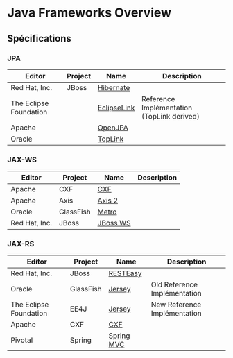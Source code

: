 # Java Frameworks Overview

## Spécifications

### JPA

| Editor | Project | Name | Description |
|---------|--------|-----|-------------|
| Red Hat, Inc. | JBoss | [Hibernate](http://hibernate.org/) | |
| The Eclipse Foundation | | [EclipseLink](http://www.eclipse.org/eclipselink/) | Reference Implémentation (TopLink derived) |
| Apache | | [OpenJPA](http://openjpa.apache.org/) | |
| Oracle | | [TopLink](http://www.oracle.com/technetwork/middleware/toplink/overview/index-089172.html) | |

### JAX-WS

| Editor | Project | Name | Description |
|---------|--------|-----|-------------|
| Apache | CXF | [CXF](http://cxf.apache.org/) | |
| Apache | Axis | [Axis 2](https://axis.apache.org/axis2/java/core/) | |
| Oracle | GlassFish | [Metro](https://javaee.github.io/metro/)| |
| Red Hat, Inc. | JBoss | [JBoss WS](http://jbossws.jboss.org/) | |

### JAX-RS

| Editor | Project | Name | Description |
|---------|--------|-----|-------------|
| Red Hat, Inc. | JBoss | [RESTEasy](http://resteasy.jboss.org/) | |
| Oracle | GlassFish | [Jersey](https://jersey.github.io/) | Old Reference Implémentation |
| The Eclipse Foundation | EE4J | [Jersey](https://projects.eclipse.org/projects/ee4j.jersey) | New Reference Implémentation |
| Apache | CXF | [CXF](http://cxf.apache.org/) | |
| Pivotal | Spring | [Spring MVC](https://docs.spring.io/spring/docs/current/spring-framework-reference/web.html) | |
